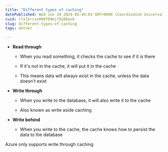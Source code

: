 ```yaml
---
title: "Different types of caching"
datePublished: Wed Jun 19 2024 05:44:03 GMT+0000 (Coordinated Universal Time)
cuid: clxlercxs000f09mj7dy66ask
slug: different-types-of-caching
tags: dotnet

---
```


* **Read through**
    
    * When you read something, it checks the cache to see if it is there
        
    * If it's not in the cache, it will put it in the cache
        
    * This means data will always exist in the cache, unless the data doesn't exist
        
* **Write through**
    
    * When you write to the database, it will also write it to the cache
        
    * Also known as write aside caching
        
* **Write behind**
    
    * When you write to the cache, the cache knows how to persist the data to the database
        

Azure only supports write through caching